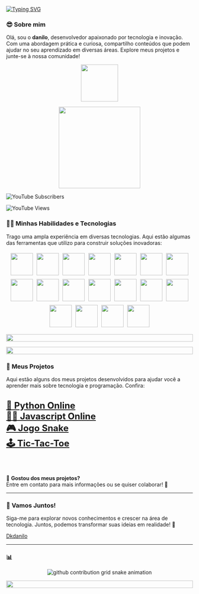[![Typing SVG](https://readme-typing-svg.herokuapp.com/?color=00FF00&size=35&center=true&vCenter=true&width=1000&lines=😎Olá,+Seja+bem-vindo!;😎Meu+nome+é+danilo!;🧑‍💻Sou+fundador+do+projeto+danilo🚀)](https://git.io/typing-svg)
<p align="center">

### 😎 **Sobre mim**  
Olá, sou o **danilo**, desenvolvedor apaixonado por tecnologia e inovação. Com uma abordagem prática e curiosa, compartilho conteúdos  que podem ajudar no seu aprendizado em diversas áreas. Explore meus projetos e junte-se à nossa comunidade!

<!--🐱CAT-->
<p align="center">
  <img src="https://media.giphy.com/media/WUlplcMpOCEmTGBtBW/giphy.gif" width="100">
</p>

<p align="center">
  <a href="https://youtube.com/@danilolimaalbuquerque2921?sub_confirmation=1">
    <img src="https://img.shields.io/badge/Inscreva--se-no%20YouTube-red?logo=youtube&style=for-the-badge" width="220">
  </a>
</p>

![YouTube Subscribers](https://img.shields.io/youtube/channel/subscribers/UCdHR_M4vqK1rtKo56RMQ9tQ?style=social)

![YouTube Views](https://img.shields.io/youtube/channel/views/UCdHR_M4vqK1rtKo56RMQ9tQ?style=social)






### 🧑‍💻 **Minhas Habilidades e Tecnologias**  
Trago uma ampla experiência em diversas tecnologias. Aqui estão algumas das ferramentas que utilizo para construir soluções inovadoras:

<div style="display: flex; flex-wrap: wrap; justify-content: center;">
  <img src="https://techstack-generator.vercel.app/docker-icon.svg" width="60" style="margin: 5px;">
  <img src="https://techstack-generator.vercel.app/github-icon.svg" width="60" style="margin: 5px;">
  <img src="https://www.vectorlogo.zone/logos/linux/linux-icon.svg" width="60" style="margin: 5px;">
  <img src="https://www.vectorlogo.zone/logos/w3_html5/w3_html5-icon.svg" width="60" style="margin: 5px;">
  <img src="https://www.vectorlogo.zone/logos/w3_css/w3_css-official.svg" width="60" style="margin: 5px;">
  <img src="https://techstack-generator.vercel.app/js-icon.svg" width="60" style="margin: 5px;">
  <img src="https://techstack-generator.vercel.app/ts-icon.svg" width="60" style="margin: 5px;">
  <img src="https://www.vectorlogo.zone/logos/vuejs/vuejs-icon.svg" width="60" style="margin: 5px;">
  <img src="https://www.vectorlogo.zone/logos/php/php-icon.svg" width="60" style="margin: 5px;">
  <img src="https://techstack-generator.vercel.app/python-icon.svg" width="60" style="margin: 5px;">
  <img src="https://techstack-generator.vercel.app/java-icon.svg" width="60" style="margin: 5px;">
  <img src="https://techstack-generator.vercel.app/mysql-icon.svg" width="60" style="margin: 5px;">
  <img src="https://www.vectorlogo.zone/logos/postgresql/postgresql-icon.svg" width="60" style="margin: 5px;">
  <img src="https://www.vectorlogo.zone/logos/firebase/firebase-icon.svg" width="60" style="margin: 5px;">
  <img src="https://www.vectorlogo.zone/logos/docker/docker-official.svg" width="60" style="margin: 5px;">
  <img src="https://techstack-generator.vercel.app/raspberrypi-icon.svg" width="60" style="margin: 5px;">
  <img src="https://techstack-generator.vercel.app/react-icon.svg" width="60" style="margin: 5px;">
  <img src="https://techstack-generator.vercel.app/cpp-icon.svg" width="60" style="margin: 5px;">
</div>

<p align="center">
  <img src="https://i.imgur.com/dBaSKWF.gif" height="20" width="100%">
</p>






<p align="center">
  <img src="https://i.imgur.com/dBaSKWF.gif" height="20" width="100%">
</p>

### 🚀 **Meus Projetos**  
Aqui estão alguns dos meus projetos desenvolvidos para ajudar você a aprender mais sobre tecnologia e programação. Confira:

<div >
  <!-- Link Mente Maker -->

  </a> <br>
   <a href="https://github.com/dkdanilo/CopiladorOnLine" target="_blank" style="font-size: 24px; font-weight: bold;">
      🐍 Python Online
    </a> <br>
    <a href="https://github.com/dkdanilo/JavascriptOnline" target="_blank" style="font-size: 24px; font-weight: bold;">
      🧑‍💻 Javascript Online
    </a> <br>
    <a href="https://github.com/dkdanilo/Snake_Game?tab=readme-ov-file" target="_blank" style="font-size: 24px; font-weight: bold;">
      🎮 Jogo Snake
    </a> <br>
    <a href="https://github.com/dkdanilo/Snake_Game?tab=readme-ov-file" target="_blank" style="font-size: 24px; font-weight: bold;">
      🕹️ Tic-Tac-Toe
    </a> <br>

</div>


<br><br>

📝 **Gostou dos meus projetos?**  
Entre em contato para mais informações ou se quiser colaborar! 🚀

---

### 🌱 **Vamos Juntos!**  
Siga-me para explorar novos conhecimentos e crescer na área de tecnologia. Juntos, podemos transformar suas ideias em realidade! 🚀

[Dkdanilo](https://www.youtube.com/@danilolimaalbuquerque2921)

---

### 📊 
<picture style="background-color: transparent; display: flex; justify-content: center;">
  <source
    media="(prefers-color-scheme: dark)"
    srcset="https://raw.githubusercontent.com/platane/snk/output/github-contribution-grid-snake-dark.svg"
  />
  <source
    media="(prefers-color-scheme: light)"
    srcset="https://raw.githubusercontent.com/platane/snk/output/github-contribution-grid-snake-light.svg"
  />
  <img
    alt="github contribution grid snake animation"
    src="https://raw.githubusercontent.com/platane/snk/output/github-contribution-grid-snake-light.svg"
    style="background-color: transparent"
  />
</picture>
<p align="center">
  <img src="https://i.imgur.com/dBaSKWF.gif" height="20" width="100%">
</p>
